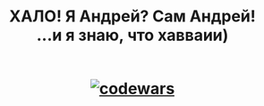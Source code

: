 <h1 align="center">ХАЛО! Я Андрей? Сам Андрей!<br>
  ...и я знаю, что хавваии)
<br>
<br>

 [![codewars](https://github.r2v.ch/codewars?user=aloxagavaii&hide_clan=true&theme=gradient&top_languages=true)](https://www.codewars.com/users/aloxagavaii)

</h1>
